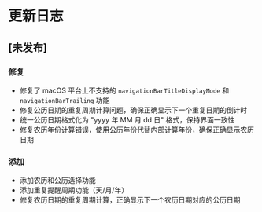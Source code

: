 # 更新日志

## [未发布]

### 修复

- 修复了 macOS 平台上不支持的 `navigationBarTitleDisplayMode` 和 `navigationBarTrailing` 功能
- 修复公历日期的重复周期计算问题，确保正确显示下一个重复日期的倒计时
- 统一公历日期格式化为 "yyyy 年 MM 月 dd 日" 格式，保持界面一致性
- 修复农历年份计算错误，使用公历年份代替内部计算年份，确保正确显示农历日期

### 添加

- 添加农历和公历选择功能
- 添加重复提醒周期功能（天/月/年）
- 修复农历日期的重复周期计算，正确显示下一个农历日期对应的公历日期
